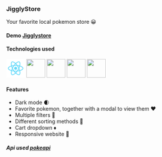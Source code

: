 ### JigglyStore
Your favorite local pokemon store :grinning:

#### Demo [Jigglystore](https://pokemon-store-nextjs.vercel.app)

#### Technologies used
<img
src="https://raw.githubusercontent.com/github/explore/80688e429a7d4ef2fca1e82350fe8e3517d3494d/topics/react/react.png"
width="50" 
height="50"/>
<img
src="https://camo.githubusercontent.com/92ec9eb7eeab7db4f5919e3205918918c42e6772562afb4112a2909c1aaaa875/68747470733a2f2f6173736574732e76657263656c2e636f6d2f696d6167652f75706c6f61642f76313630373535343338352f7265706f7369746f726965732f6e6578742d6a732f6e6578742d6c6f676f2e706e67"
     width="50" 
height="50"/>
<img
src="https://raw.githubusercontent.com/styled-components/brand/master/styled-components.png"
     width="50" 
height="50"/>
<img src="./images/github.svg" width="50" height="50"/>
<img src="./images/recoil.svg" width="50" height="50"/>

#### Features
* Dark mode :waxing_crescent_moon:
* Favorite pokemon, together with a modal to view them :hearts:
* Multiple filters :pushpin: 
* Different sorting methods :telescope:
* Cart dropdown :diamonds:
* Responsive website :dancer:

##### Api used [pokeapi](https://pokeapi.co/)
